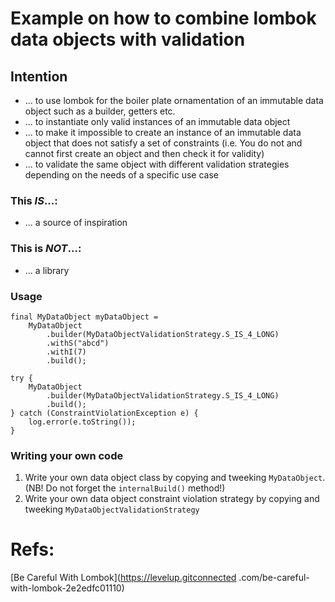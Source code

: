 # Example on how to combine lombok data objects with validation
## Intention
- ... to use lombok for the boiler plate ornamentation of an immutable data object such as a builder, getters etc.
- ... to instantiate only valid instances of an immutable data object
- ... to make it impossible to create an instance of an immutable data object that does not satisfy a set of constraints (i.e. You do not and cannot first create an object and then check it for validity)
- ... to validate the same object with different validation strategies depending on the needs of a specific use case
### This _IS_...:
  - ... a source of inspiration
### This is _NOT_...:
- ... a library
### Usage
```
final MyDataObject myDataObject =
    MyDataObject
        .builder(MyDataObjectValidationStrategy.S_IS_4_LONG)
        .withS("abcd")
        .withI(7)
        .build();
```
```
try {
    MyDataObject
        .builder(MyDataObjectValidationStrategy.S_IS_4_LONG)
        .build();
} catch (ConstraintViolationException e) {
    log.error(e.toString());
}
```
### Writing your own code
1. Write your own data object class by copying and tweeking ```MyDataObject```. (NB! Do not forget the ```internalBuild()``` method!)
0. Write your own data object constraint violation strategy by copying and tweeking ```MyDataObjectValidationStrategy``` 
# Refs:
[Be Careful With Lombok](https://levelup.gitconnected .com/be-careful-with-lombok-2e2edfc01110)